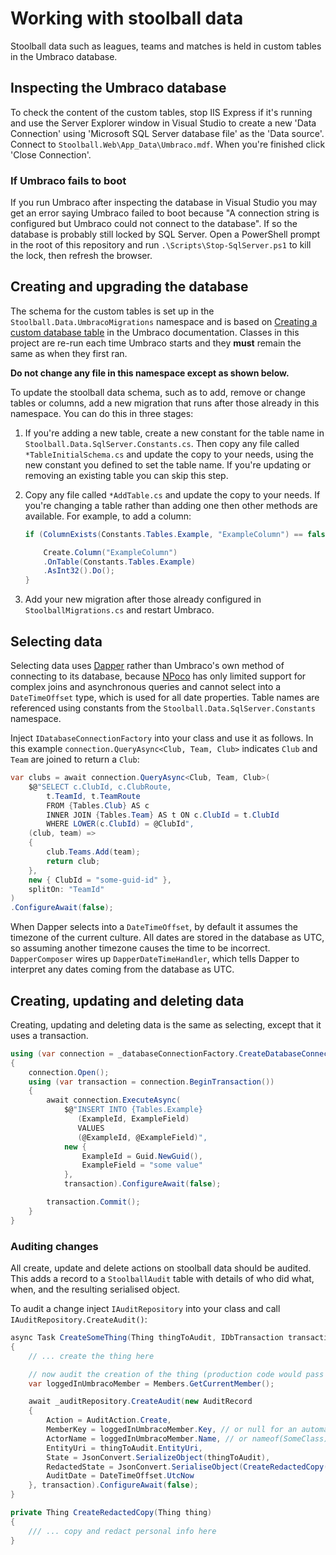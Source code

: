 # Working with stoolball data

Stoolball data such as leagues, teams and matches is held in custom tables in the Umbraco database.

## Inspecting the Umbraco database

To check the content of the custom tables, stop IIS Express if it's running and use the Server Explorer window in Visual Studio to create a new 'Data Connection' using 'Microsoft SQL Server database file' as the 'Data source'. Connect to `Stoolball.Web\App_Data\Umbraco.mdf`. When you're finished click 'Close Connection'.

### If Umbraco fails to boot

If you run Umbraco after inspecting the database in Visual Studio you may get an error saying Umbraco failed to boot because "A connection string is configured but Umbraco could not connect to the database". If so the database is probably still locked by SQL Server. Open a PowerShell prompt
in the root of this repository and run `.\Scripts\Stop-SqlServer.ps1` to kill the lock, then refresh the browser.

## Creating and upgrading the database

The schema for the custom tables is set up in the `Stoolball.Data.UmbracoMigrations` namespace and is based on [Creating a custom database table](https://our.umbraco.com/Documentation/Extending/Database/) in the Umbraco documentation. Classes in this project are re-run each time Umbraco starts and they **must** remain the same as when they first ran.

**Do not change any file in this namespace except as shown below.**

To update the stoolball data schema, such as to add, remove or change tables or columns, add a new migration that runs after those already in this namespace. You can do this in three stages:

1. If you're adding a new table, create a new constant for the table name in `Stoolball.Data.SqlServer.Constants.cs`. Then copy any file called `*TableInitialSchema.cs` and update the copy to your needs, using the new constant you defined to set the table name. If you're updating or removing an existing table you can skip this step.
2. Copy any file called `*AddTable.cs` and update the copy to your needs. If you're changing a table rather than adding one then other methods are available. For example, to add a column:

   ```csharp
   if (ColumnExists(Constants.Tables.Example, "ExampleColumn") == false) {

       Create.Column("ExampleColumn")
       .OnTable(Constants.Tables.Example)
       .AsInt32().Do();
   }
   ```

3. Add your new migration after those already configured in `StoolballMigrations.cs` and restart Umbraco.

## Selecting data

Selecting data uses [Dapper](https://github.com/StackExchange/Dapper) rather than Umbraco's own method of connecting to its database, because [NPoco](https://discoverdot.net/projects/npoco) has only limited support for complex joins and asynchronous queries and cannot select into a `DateTimeOffset` type, which is used for all date properties. Table names are referenced using constants from the `Stoolball.Data.SqlServer.Constants` namespace.

Inject `IDatabaseConnectionFactory` into your class and use it as follows. In this example `connection.QueryAsync<Club, Team, Club>` indicates `Club` and `Team` are joined to return a `Club`:

```csharp
var clubs = await connection.QueryAsync<Club, Team, Club>(
    $@"SELECT c.ClubId, c.ClubRoute,
        t.TeamId, t.TeamRoute
        FROM {Tables.Club} AS c
        INNER JOIN {Tables.Team} AS t ON c.ClubId = t.ClubId
        WHERE LOWER(c.ClubId) = @ClubId",
    (club, team) =>
    {
        club.Teams.Add(team);
        return club;
    },
    new { ClubId = "some-guid-id" },
    splitOn: "TeamId"
)
.ConfigureAwait(false);
```

When Dapper selects into a `DateTimeOffset`, by default it assumes the timezone of the current culture. All dates are stored in the database as UTC, so assuming another timezone causes the time to be incorrect. `DapperComposer` wires up `DapperDateTimeHandler`, which tells Dapper to interpret any dates coming from the database as UTC.

## Creating, updating and deleting data

Creating, updating and deleting data is the same as selecting, except that it uses a transaction.

```csharp
using (var connection = _databaseConnectionFactory.CreateDatabaseConnection())
{
    connection.Open();
    using (var transaction = connection.BeginTransaction())
    {
        await connection.ExecuteAsync(
            $@"INSERT INTO {Tables.Example}
               (ExampleId, ExampleField)
               VALUES
               (@ExampleId, @ExampleField)",
            new {
                ExampleId = Guid.NewGuid(),
                ExampleField = "some value"
            },
            transaction).ConfigureAwait(false);

        transaction.Commit();
    }
}
```

### Auditing changes

All create, update and delete actions on stoolball data should be audited. This adds a record to a `StoolballAudit` table with details of who did what, when, and the resulting serialised object.

To audit a change inject `IAuditRepository` into your class and call `IAuditRepository.CreateAudit()`:

```csharp
async Task CreateSomeThing(Thing thingToAudit, IDbTransaction transaction)
{
    // ... create the thing here

    // now audit the creation of the thing (production code would pass in the member name)
    var loggedInUmbracoMember = Members.GetCurrentMember();

    await _auditRepository.CreateAudit(new AuditRecord
    {
        Action = AuditAction.Create,
        MemberKey = loggedInUmbracoMember.Key, // or null for an automated process
        ActorName = loggedInUmbracoMember.Name, // or nameof(SomeClass) for an automated process
        EntityUri = thingToAudit.EntityUri,
        State = JsonConvert.SerializeObject(thingToAudit),
        RedactedState = JsonConvert.SerialiseObject(CreateRedactedCopy(thingToAudit))
        AuditDate = DateTimeOffset.UtcNow
    }, transaction).ConfigureAwait(false);
}

private Thing CreateRedactedCopy(Thing thing)
{
    /// ... copy and redact personal info here
}
```
